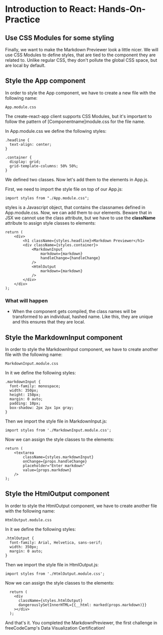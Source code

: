 # Introduction to React: Hands-On-Practice

## Use CSS Modules for some styling

Finally, we want to make the Markdown Previewer look a little nicer. We will use CSS Modules to define styles, that are tied to the component they are related to. Unlike regular CSS, they don't pollute the global CSS space, but are local by default.

## Style the App component

In order to style the App component, we have to create a new file with the following name:
```
App.module.css
```
The create-react-app client supports CSS Modules, but it's important to follow the pattern of [Componentname]module.css for the file name.

In App.module.css we define the following styles:
```
.headline {
  text-align: center;
}

.container {
  display: grid;
  grid-template-columns: 50% 50%;
}
```

We defined two classes. Now let's add them to the elements in App.js.

First, we need to import the style file on top of our App.js:
```
import styles from "./App.module.css";
```
styles is a Javascript object, that contains the classnames defined in App.module.css. Now, we can add them to our elements. Beware that in JSX we cannot use the class attribute, but we have to use the **className** attribute to assign style classes to elements:
```
return (
	<div>
		<h1 className={styles.headline}>Markdown Previewer</h1>
		<div className={styles.container}>
			<MarkdownInput
				markdown={markdown}
				handleChange={handleChange}
			/>
			<HtmlOutput
				markdown={markdown}
			/>
		</div>
	</div>
);
```
### What will happen
* When the component gets compiled, the class names will be transformed to an individual, hashed name. Like this, they are unique and this ensures that they are local.

## Style the MarkdownInput component

In order to style the MarkdownInput component, we have to create another file with the following name:
```
MarkdownInput.module.css
```
In it we define the following styles:
```
.markdownInput {
  font-family: monospace;
  width: 350px;
  height: 150px;
  margin: 0 auto;
  padding: 10px;
  box-shadow: 2px 2px 1px gray;
}
```
Then we import the style file in MarkdownInput.js:
```
import styles from './MarkdownInput.module.css';
```
Now we can assign the style classes to the elements:
```
return (
	<textarea
		className={styles.markdownInput}
		onChange={props.handleChange}
		placeholder="Enter markdown"
		value={props.markdown}
	/>
);
```
## Style the HtmlOutput component

In order to style the HtmlOutput component, we have to create another file with the following name:
```
HtmlOutput.module.css
```
In it we define the following styles:
```
.htmlOutput {
  font-family: Arial, Helvetica, sans-serif;
  width: 350px;
  margin: 0 auto; 
}
```
Then we import the style file in HtmlOutput.js:
```
import styles from './HtmlOutput.module.css';
```
Now we can assign the style classes to the elements:
```
  return (
    <div
      className={styles.htmlOutput}
      dangerouslySetInnerHTML={{__html: marked(props.markdown)}}
    ></div>
  );
```

And that's it. You completed the MarkdownPreviewer, the first challenge in freeCodeCamp's Data Visualization Certification!